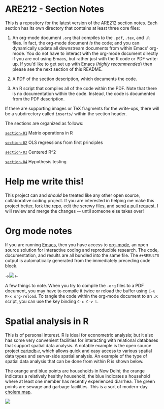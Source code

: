 ARE212 - Section Notes
======

This is a repository for the latest version of the ARE212 section
notes.  Each section has its own directory that contains at least
three core files:

1. An org-mode document `.org` that compiles to the `.pdf`, `.tex`,
and `.R` files.  In fact, the org-mode document _is_ the code; and you
can dynamically update all downstream documents from within Emacs'
org-mode.  You do not have to interact with the org-mode document
directly if you are not using Emacs, but rather just with the R code
or PDF write-up.  If you'd like to get set up with Emacs (_highly
recommended_) then please see the next section of this README.

2. A PDF of the section description, which documents the code. 

3. An R script that compiles all of the code within the PDF.  Note
that there is no documentation within the code.  Instead, the code is
documented from the PDF description.

If there are supporting images or TeX fragments for the write-ups,
there will be a subdirectory called `inserts/` within the section
header.

The sections are organized as follows:

[`section-01`](https://github.com/danhammer/ARE212/tree/master/section-01) Matrix operations in R

[`section-02`](https://github.com/danhammer/ARE212/tree/master/section-02) OLS regressions from first principles

[`section-03`](https://github.com/danhammer/ARE212/tree/master/section-03) Centered R^2

[`section-04`](https://github.com/danhammer/ARE212/tree/master/section-04) Hypothesis testing

# Help me write this!  

This project can and _should_ be treated like any other open source,
collaborative coding project.  If you are interested in helping me
make this project better, [fork the
repo](https://help.github.com/articles/fork-a-repo), edit the screwy
files, and [send a pull
request](https://help.github.com/articles/using-pull-requests).  I
will review and merge the changes -- until someone else takes over!

# Org mode notes

If you are running [Emacs](http://www.gnu.org/software/emacs), then
you have access to [org-mode](http://orgmode.org), an open source
solution for interactive coding and reproducible research.  The code,
documentation, and results are all bundled into the same file.  The
`#+RESULTS` output is automatically generated from the immediately
preceding code block.

->![](http://dl.dropbox.com/u/5365589/org-mode.png)<-

A few things to note.  When you try to compile the `.org` files to
a PDF document, you may have to compile it twice or reload the buffer
using `C-u M-x org-reload`.  To tangle the code within the org-mode
document to an `.R` script, you can use the key binding `C-c C-v t`.

# Spatial analysis in R

This is of personal interest.  R is ideal for econometric analysis;
but it also has some very convenient facilities for interacting with
relational databases that support spatial data analysis.  A notable example
is the open source project
[cartodb-r](https://github.com/Vizzuality/cartodb-r), which allows
quick and easy access to various spatial data types and server-side
spatial analysis.  An example of the type of spatial data analysis
that can be done from within R is shown below.

The orange and blue points are households in New Delhi; the orange
indicates a relatively healthy household, the blue indicates a
household where at least one member has recently experienced diarrhea.
The green points are sewage and garbage facilities.  This is a sort of
modern-day [cholera
map](http://en.wikipedia.org/wiki/File:Snow-cholera-map-1.jpg).

[![](http://i.imgur.com/TMPBC.jpg)](https://danhammer.cartodb.com/tables/facilities_household/embed_map)
